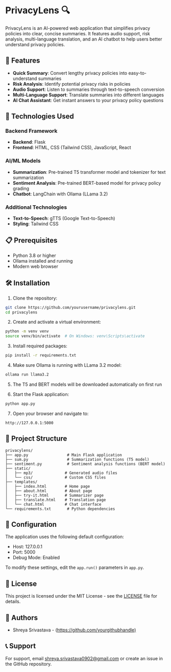 # PrivacyLens 🔍

PrivacyLens is an AI-powered web application that simplifies privacy policies into clear, concise summaries. It features audio support, risk analysis, multi-language translation, and an AI chatbot to help users better understand privacy policies.

## 🌟 Features

- **Quick Summary**: Convert lengthy privacy policies into easy-to-understand summaries
- **Risk Analysis**: Identify potential privacy risks in policies
- **Audio Support**: Listen to summaries through text-to-speech conversion
- **Multi-Language Support**: Translate summaries into different languages
- **AI Chat Assistant**: Get instant answers to your privacy policy questions

## 🚀 Technologies Used

### Backend Framework
- **Backend**: Flask
- **Frontend**: HTML, CSS (Tailwind CSS), JavaScript, React

### AI/ML Models
- **Summarization**: Pre-trained T5 transformer model and tokenizer for text summarization
- **Sentiment Analysis**: Pre-trained BERT-based model for privacy policy grading
- **Chatbot**: LangChain with Ollama (LLama 3.2)

### Additional Technologies
- **Text-to-Speech**: gTTS (Google Text-to-Speech)
- **Styling**: Tailwind CSS

## 📋 Prerequisites

- Python 3.8 or higher
- Ollama installed and running
- Modern web browser

## 🛠️ Installation

1. Clone the repository:
```bash
git clone https://github.com/yourusername/privacylens.git
cd privacylens
```

2. Create and activate a virtual environment:
```bash
python -m venv venv
source venv/bin/activate  # On Windows: venv\Scripts\activate
```

3. Install required packages:
```bash
pip install -r requirements.txt
```

4. Make sure Ollama is running with LLama 3.2 model:
```bash
ollama run llama3.2
```

5. The T5 and BERT models will be downloaded automatically on first run

6. Start the Flask application:
```bash
python app.py
```

7. Open your browser and navigate to:
```
http://127.0.0.1:5000
```

## 📁 Project Structure

```
privacylens/
├── app.py                 # Main Flask application
├── sum.py                 # Summarization functions (T5 model)
├── sentiment.py           # Sentiment analysis functions (BERT model)
├── static/
│   ├── mp3/              # Generated audio files
│   └── css/              # Custom CSS files
├── templates/
│   ├── index.html        # Home page
│   ├── about.html        # About page
│   ├── try-it.html       # Summarizer page
│   ├── translate.html    # Translation page
│   └── chat.html         # Chat interface
└── requirements.txt       # Python dependencies
```

## 🔧 Configuration

The application uses the following default configuration:
- Host: 127.0.0.1
- Port: 5000
- Debug Mode: Enabled

To modify these settings, edit the `app.run()` parameters in `app.py`.


## 📄 License

This project is licensed under the MIT License - see the [LICENSE](LICENSE) file for details.

## 👥 Authors

- Shreya Srivastava - ([https://github.com/yourgithubhandle)](https://github.com/lemonn0902)

## 📞 Support

For support, email shreya.srivastava0902@gmail.com or create an issue in the GitHub repository.
